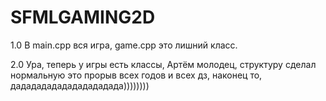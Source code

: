 # SFMLGAMING2D

1.0 В main.cpp вся игра, game.cpp это лишний класс.


2.0 Ура, теперь у игры есть классы, Артём молодец, структуру сделал нормальную
это прорыв всех годов и всех дз, наконец то, дадададададададададада))))))))
